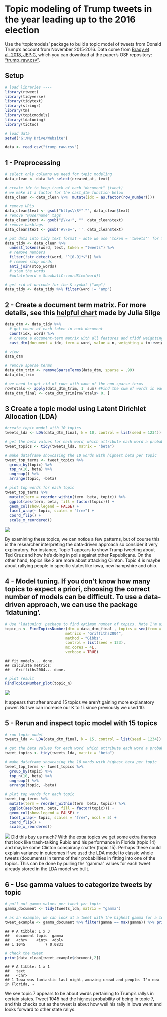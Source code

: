 Topic modeling of Trump tweets in the year leading up to the 2016
election
================

Use the ‘topicmodels’ package to build a topic model of tweets from
Donald Trump’s account from November 2015-2016. Data come from [Brady et
al. 2018,
JEP:G](https://drive.google.com/file/d/10_FmQztDDtMQ4XxkjHoSIJoPlkfIA-DR/view),
which you can download at the paper’s OSF repository:
[“trump\_raw.csv”](https://drive.google.com/file/d/1wsAo-THT-cKF05IG7plya-Rf719LDe1F/view?usp=sharing).

## Setup

``` r
# load libraries ----
library(rtweet)
library(tidyverse)
library(tidytext)
library(stringr)
library(tm)
library(topicmodels)
library(ldatuning)
library(tictoc)

# load data
setwd("G:/My Drive/Website")

data <- read_csv("trump_raw.csv")
```

## 1 - Preprocessing

``` r
# select only columns we need for topic modeling
data_clean <- data %>% select(created_at, text)

# create idx to keep track of each "document" (tweet)
# we make it a factor for the cast_dtm function below
data_clean <- data_clean %>%  mutate(idx = as.factor(row_number()))

# remove URLs
data_clean$text <- gsub("https\\S*","", data_clean$text)
# remove "@username" tags
data_clean$text <- gsub("@\\w+", "", data_clean$text) 
# remove hashtags
data_clean$text <- gsub('#\\S+', '', data_clean$text)

# put data into tidy text format - note we use 'token = 'tweets'' for twitter-specific text preprocessing
data_tidy <- data_clean %>% 
  unnest_tokens(word, text, token = "tweets") %>% 
  # remove numbers
  filter(!str_detect(word, "^[0-9]*$")) %>%
  # remove stop words
  anti_join(stop_words)
  # stem the words
  #mutate(word = SnowballC::wordStem(word))

# get rid of unicode for the & symbol ("amp")
data_tidy <- data_tidy %>% filter(word != "amp")
```

## 2 - Create a document term matrix. For more details, see this [helpful chart](https://www.tidytextmining.com/images/tidyflow-ch-6.png) made by Julia Silge

``` r
data_dtm <- data_tidy %>% 
  # get count of each token in each document
  count(idx, word) %>%
  # create a document-term matrix with all features and tfidf weighting
  cast_dtm(document = idx, term = word, value = n, weighting = tm::weightTf)

# view
data_dtm

# remove sparse terms
data_dtm_trim <- removeSparseTerms(data_dtm, sparse = .99)
data_dtm_trim

# we need to get rid of rows with none of the non-sparse terms
rowTotals <- apply(data_dtm_trim, 1, sum) #Find the sum of words in each Document
data_dtm_final <- data_dtm_trim[rowTotals> 0, ] 
```

## 3 Create a topic model using Latent Dirichlet Allocation (LDA)

``` r
#create topic model with 10 topics
tweets_lda <- LDA(data_dtm_final, k = 10, control = list(seed = 1234))

# get the beta values for each word, which attribute each word a probability for each topic
tweet_topics <- tidy(tweets_lda, matrix = "beta")

# make dataframe showcasing the 10 words with highest beta per topic
tweet_top_terms <- tweet_topics %>%
  group_by(topic) %>%
  top_n(10, beta) %>%
  ungroup() %>%
  arrange(topic, -beta)

# plot top words for each topic
tweet_top_terms %>%
  mutate(term = reorder_within(term, beta, topic)) %>%
  ggplot(aes(term, beta, fill = factor(topic))) +
  geom_col(show.legend = FALSE) +
  facet_wrap(~ topic, scales = "free") +
  coord_flip() +
  scale_x_reordered()
```

![](train_topicmodel_files/figure-gfm/topicmodel-1.png)<!-- -->

By examining these topics, we can notice a few patterns, but of course
this is the researcher interpreting the data-driven approach so consider
it very exploratory. For instance, Topic 1 appears to show Trump
tweeting about Ted Cruz and how he’s doing in polls against other
Republicans. On the other hand, topics like 2 are more about attacking
Clinton. Topic 4 is maybe about rallying people in specific states like
iowa, new hampshire and ohio.

## 4 - Model tuning. If you don’t know how many topics to expect a priori, choosing the correct number of models can be difficult. To use a data-driven approach, we can use the package ‘ldatuning’.

``` r
# Use 'ldatuning' package to find optimum number of topics. Note I'm using quad-core CPU
topic_n <- FindTopicsNumber(dtm = data_dtm_final , topics = seq(from = 2, to = 30, by = 1), 
                           metrics = "Griffiths2004", 
                           method = "Gibbs",
                           control = list(seed = 123),
                           mc.cores = 4L,
                           verbose = TRUE)
```

    ## fit models... done.
    ## calculate metrics:
    ##   Griffiths2004... done.

``` r
# plot result
FindTopicsNumber_plot(topic_n)
```

![](train_topicmodel_files/figure-gfm/tune-1.png)<!-- -->

It appears that after around 15 topics we aren’t gaining more
explanatory power. But we can increase our K to 15 since previously we
used 10.

## 5 - Rerun and inspect topic model with 15 topics

``` r
# run topic model
tweets_lda <- LDA(data_dtm_final, k = 15, control = list(seed = 1234))

# get the beta values for each word, which attribute each word a probability for each topic
tweet_topics <- tidy(tweets_lda, matrix = "beta")

# make dataframe showcasing the 10 words with highest beta per topic
tweet_top_terms <- tweet_topics %>%
  group_by(topic) %>%
  top_n(10, beta) %>%
  ungroup() %>%
  arrange(topic, -beta)

# plot top words for each topic
tweet_top_terms %>%
  mutate(term = reorder_within(term, beta, topic)) %>%
  ggplot(aes(term, beta, fill = factor(topic))) +
  geom_col(show.legend = FALSE) +
  facet_wrap(~ topic, scales = "free", ncol = 5) +
  coord_flip() +
  scale_x_reordered()
```

![](train_topicmodel_files/figure-gfm/rerun-1.png)<!-- --> Did this buy
us much? With the extra topics we get some extra themes that look like
trash-talking Rubio and his performance in Florida (topic 14) and maybe
some Clinton conspiracy chatter (topic 15). Perhaps these could explain
variance in outcomes if we used the LDA model to classic whole tweets
(documents) in terms of their probabilities in fitting into one of the
topics. This can be done by pulling the “gamma” values for each tweet
already stored in the LDA model we built.

## 6 - Use gamma values to categorize tweets by topic

``` r
# pull out gamma values per tweet per topic
gamma_document <- tidy(tweets_lda, matrix = "gamma")

# as an example, we can look at a tweet with the highest gamma for a topic.
tweet_example <- gamma_document %>% filter(gamma == max(gamma)) %>% print()
```

    ## # A tibble: 1 x 3
    ##   document topic  gamma
    ##   <chr>    <int>  <dbl>
    ## 1 1045         7 0.0831

``` r
# check the tweet
print(data_clean[tweet_example$document,2])
```

    ## # A tibble: 1 x 1
    ##   text                                                                          
    ##   <chr>                                                                         
    ## 1 Iowa was fantastic last night, amazing crowd and people. I'm now in Florida, ~

We see topic 7 appears to be about words pertaining to Trump’s rallys in
certain states. Tweet 1045 had the highest probability of being in topic
7, and this checks out as the tweet is about how well his rally in Iowa
went and looks forward to other state rallys.
